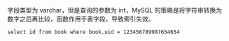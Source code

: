 

字段类型为 varchar，但是查询的参数为 int，MySQL 的策略是将字符串转换为数字之后再比较，函数作用于表字段，导致索引失效。

```mysql
select id from book where book.uid = 123456789987654654
```

